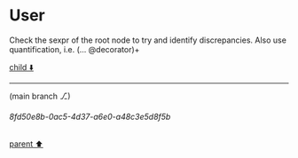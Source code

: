 # User

Check the sexpr of the root node to try and identify discrepancies. Also use quantification, i.e. (... @decorator)+

[child ⬇️](#8fd50e8b-0ac5-4d37-a6e0-a48c3e5d8f5b)

---

(main branch ⎇)
###### 8fd50e8b-0ac5-4d37-a6e0-a48c3e5d8f5b
[parent ⬆️](#aaa27c8a-3e17-464a-9991-c0d268d88cf2)
